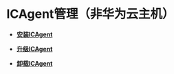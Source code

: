 # ICAgent管理（非华为云主机）<a name="aom_02_0093"></a>

-   **[安装ICAgent](安装ICAgent-1.md)**  

-   **[升级ICAgent](升级ICAgent-2.md)**  

-   **[卸载ICAgent](卸载ICAgent-3.md)**  


